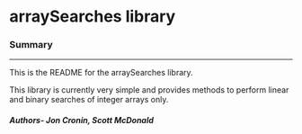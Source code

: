 # arraySearches library
### Summary
--------------------------------------------------------------------------------
This is the README for the arraySearches library.

This library is currently very simple and provides methods to perform
linear and binary searches of integer arrays only.

##### Authors- Jon Cronin, Scott McDonald
